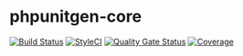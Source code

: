 # phpunitgen-core
[![Build Status](https://travis-ci.org/paul-thebaud/phpunitgen-core.svg?branch=master)](https://travis-ci.org/paul-thebaud/phpunitgen-core)
[![StyleCI](https://github.styleci.io/repos/190246590/shield?branch=master&style=flat)](https://github.styleci.io/repos/190246590)
[![Quality Gate Status](https://sonarcloud.io/api/project_badges/measure?project=paul-thebaud_phpunitgen-core&metric=alert_status)](https://sonarcloud.io/dashboard?id=paul-thebaud_phpunitgen-core)
[![Coverage](https://sonarcloud.io/api/project_badges/measure?project=paul-thebaud_phpunitgen-core&metric=coverage)](https://sonarcloud.io/dashboard?id=paul-thebaud_phpunitgen-core)
